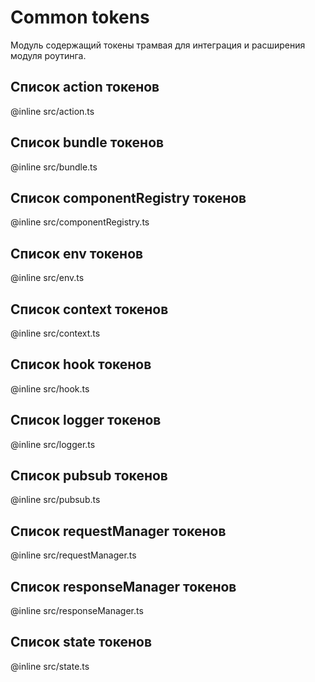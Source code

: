 # Common tokens

Модуль содержащий токены трамвая для интеграция и расширения модуля роутинга.

## Список action токенов

@inline src/action.ts

## Список bundle токенов

@inline src/bundle.ts

## Список componentRegistry токенов

@inline src/componentRegistry.ts

## Список env токенов

@inline src/env.ts

## Список context токенов

@inline src/context.ts

## Список hook токенов

@inline src/hook.ts

## Список logger токенов

@inline src/logger.ts

## Список pubsub токенов

@inline src/pubsub.ts

## Список requestManager токенов

@inline src/requestManager.ts

## Список responseManager токенов

@inline src/responseManager.ts

## Список state токенов

@inline src/state.ts
